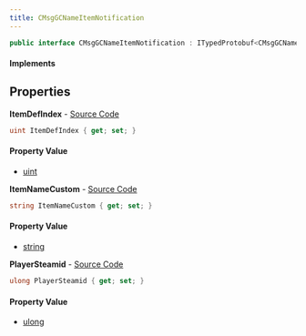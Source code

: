 ```yaml
---
title: CMsgGCNameItemNotification
---
```


```csharp
public interface CMsgGCNameItemNotification : ITypedProtobuf<CMsgGCNameItemNotification>, INativeHandle
```

#### Implements

## Properties

**ItemDefIndex** - [Source Code](https://github.com/swiftly-solution/swiftlys2/blob/main/managed/src/SwiftlyS2.Generated/Protobufs/Interfaces/CMsgGCNameItemNotification.cs#L16)

```csharp
uint ItemDefIndex { get; set; }
```

#### Property Value

- [uint](https://learn.microsoft.com/dotnet/api/system.uint32)

**ItemNameCustom** - [Source Code](https://github.com/swiftly-solution/swiftlys2/blob/main/managed/src/SwiftlyS2.Generated/Protobufs/Interfaces/CMsgGCNameItemNotification.cs#L19)

```csharp
string ItemNameCustom { get; set; }
```

#### Property Value

- [string](https://learn.microsoft.com/dotnet/api/system.string)

**PlayerSteamid** - [Source Code](https://github.com/swiftly-solution/swiftlys2/blob/main/managed/src/SwiftlyS2.Generated/Protobufs/Interfaces/CMsgGCNameItemNotification.cs#L13)

```csharp
ulong PlayerSteamid { get; set; }
```

#### Property Value

- [ulong](https://learn.microsoft.com/dotnet/api/system.uint64)

